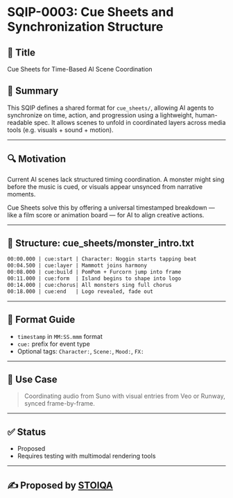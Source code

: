# SQIP-0003: Cue Sheets and Synchronization Structure

## 📌 Title
Cue Sheets for Time-Based AI Scene Coordination

## 🧠 Summary
This SQIP defines a shared format for `cue_sheets/`, allowing AI agents to synchronize on time, action, and progression using a lightweight, human-readable spec. It allows scenes to unfold in coordinated layers across media tools (e.g. visuals + sound + motion).

---

## 🔍 Motivation

Current AI scenes lack structured timing coordination. A monster might sing before the music is cued, or visuals appear unsynced from narrative moments.

Cue Sheets solve this by offering a universal timestamped breakdown — like a film score or animation board — for AI to align creative actions.

---

## 📂 Structure: cue_sheets/monster_intro.txt

```txt
00:00.000 | cue:start | Character: Noggin starts tapping beat
00:04.500 | cue:layer | Mammott joins harmony
00:08.000 | cue:build | PomPom + Furcorn jump into frame
00:11.000 | cue:form  | Island begins to shape into logo
00:14.000 | cue:chorus| All monsters sing full chorus
00:18.000 | cue:end   | Logo revealed, fade out
```

---

## 🔧 Format Guide

- `timestamp` in `MM:SS.mmm` format
- `cue:` prefix for event type
- Optional tags: `Character:`, `Scene:`, `Mood:`, `FX:`

---

## 🧪 Use Case
> Coordinating audio from Suno with visual entries from Veo or Runway, synced frame-by-frame.

---

## ✅ Status
- Proposed
- Requires testing with multimodal rendering tools

---

## ✍️ Proposed by [STOIQA](https://github.com/STOIQA)
